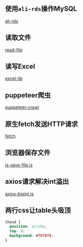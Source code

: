 
## 使用`ali-rds`操作MySQL

[ali-rds](./code/nodejs.js ':include :type=code :fragment=ali-rds')

## 读取文件

[read-file](./code/nodejs.js ':include :type=code :fragment=read-file')

## 读写Excel

[excel-lib](./code/nodejs.js ':include :type=code :fragment=excel-lib')

## puppeteer爬虫

[puppeteer-crawl](./code/nodejs.js ':include :type=code :fragment=puppeteer-crawl')

## 原生fetch发送HTTP请求

[fetch](./code/nodejs.js ':include :type=code :fragment=fetch')

## 浏览器保存文件

[js-save-file.js](./code/nodejs.js ':include :type=code :fragment=js-save-file')

## axios请求解决int溢出

[axios-bigint.js](./code/nodejs.js ':include :type=code :fragment=axios-bigint')

## 两行css让table头吸顶

```css
thead {
  position: sticky;
  top: 0;
  background: #f8f8f8;
}
```
